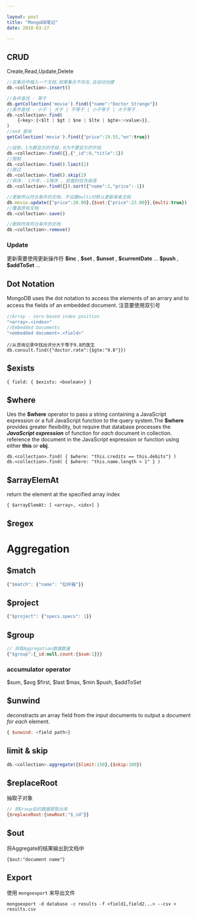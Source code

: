 ```yaml
---

layout: post
title: "MongoDB笔记"
date: 2018-03-27

---
```





## CRUD
Create,Read,Update,Delete
```js
//在集合中插入一个文档,如果集合不存在,会自动创建
db.<collection>.insert()

//条件查找 - 等于
db.getCollection('movie').find({"name":"Doctor Strange"})
//条件查找 - 小于 | 大于 | 不等于 | 小于等于 | 大于等于
db.<collection>.find(
    {<key>:{<$lt | $gt | $ne | $lte | $gte>:<value>}},
)
//and 查询
getCollection('movie').find({"price":19.55,"on":true})

//投影，1为要显示的字段，0为不要显示的字段
db.<collection>.find({},{"_id":0,"title":1})
//限制
db.<collection>.find().limit(2)
//跳过
db.<collection>.find().skip(2)
//排序， 1升序，-1降序 , 前面的优先级高
db.<collection>.find({}).sort({"name":1,"price":-1})

//更新所以符合条件的文档，不设置multi时默认更新单条文档
db.movie.update({"price":20.00},{$set:{"price":23.00}},{multi:true})
//覆盖原有文档
db.<collection>.save()

//删除所有符合条件的文档
db.<collection>.remove()
```
### Update

更新需要使用更新操作符
**\$inc** , **\$set** , **\$unset** , **\$currentDate** ...
**\$push** , **\$addToSet** ...
## Dot Notation
MongoDB uses the dot notation to access the elements of an arrary and to access the fields of an embedded document.
注意要使用双引号
```js
//Array - zero-based index position
"<array>.<index>"
//Embedded Documents
"<embedded document>.<field>"
```
```
//从咨询记录中找出评分大于等于9.8的医生
db.consult.find({"doctor.rate":{$gte:"9.8"}})
```
## \$exists
```
{ field: { $exists: <boolean>} }
```
## \$where
Ues the **\$where** operator to pass a string containing a JavaScript expression or a full JavaScript function to the query system.The **\$where** provides greater flexibility, but require that database processes the ***JavaScript expression*** of function for *each* document in collection.
reference the document in the JavaScript expression or function using either **this** or **obj**.
```
db.<collection>.find( { $where: "this.credits == this.debits"} )
db.<collection>.find( { $where: "this.name.length > 1" } )
```
## \$arrayElemAt
return the element at the specified array index
```
{ $arrayElemAt: [ <array>, <idx>] }
```

## \$regex


# Aggregation
## \$match
```js
{"$match": {"name": "拉杆箱"}}
```
## \$project
```js
{"$project": {"specs.specs": 1}}
```

## \$group
```js
// 获取Aggregation数据数量
{"$group":{_id:null,count:{$sum:1}}}
```
### accumulator operator
\$sum, \$avg
\$first,  \$last
\$max, \$min
\$push, \$addToSet
## \$unwind
deconstracts an array field from the input documents to output a document *for each* element.
```js
{ $unwind: <field path>}
```
## limit & skip
```js
db.<collection>.aggregate({$limit:150},{$skip:100})
```
## \$replaceRoot
抽取子对象
```js
// 把Group后的数据提取出来
{$replaceRoot:{newRoot:"$_id"}}
```
## \$out
将Aggregate的结果输出到文档中
```
{$out:"document name"}
```
## Export
使用 `mongoexport` 来导出文件
```
mongoexport -d database -c results -f <field1,field2...> --csv > results.csv
```